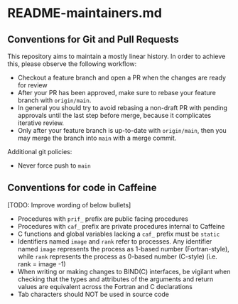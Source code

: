 README-maintainers.md
========


Conventions for Git and Pull Requests
-------------
This repository aims to maintain a mostly linear history. In order to achieve this, please
observe the following workflow:
* Checkout a feature branch and open a PR when the changes are ready for review
* After your PR has been approved, make sure to rebase your feature branch with `origin/main`.
* In general you should try to avoid rebasing a non-draft PR with pending approvals until the last step before merge, because it complicates iterative review. 
* Only after your feature branch is up-to-date with `origin/main`, then you may merge the branch
into `main` with a merge commit.

Additional git policies:
* Never force push to `main`


Conventions for code in Caffeine
-------------
[TODO: Improve wording of below bullets]
* Procedures with `prif_` prefix are public facing procedures
* Procedures with `caf_` prefix are private procedures internal to Caffeine
* C functions and global variables lacking a `caf_` prefix must be `static`
* Identifiers named `image` and `rank` refer to processes. Any identifier named `image` represents
the process as 1-based number (Fortran-style), while `rank` represents the process as 0-based
number (C-style) (i.e. rank = image -1)
* When writing or making changes to BIND(C) interfaces, be vigilant when checking that the types
and attributes of the arguments and return values are equivalent across the Fortran and
C declarations
* Tab characters should NOT be used in source code
